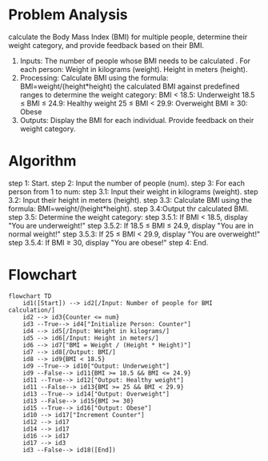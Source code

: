 # Problem Analysis
calculate the Body Mass Index (BMI) for multiple people, determine their weight category, and provide feedback based on their BMI.
1. Inputs:
The number of people whose BMI needs to be calculated .
For each person:
 Weight in kilograms (weight).
 Height in meters (height).
2. Processing:
 Calculate BMI using the formula:
BMI=weight/(height*height)
the calculated BMI against predefined ranges to determine the weight category:
BMI < 18.5: Underweight
18.5 ≤ BMI ≤ 24.9: Healthy weight
25 ≤ BMI < 29.9: Overweight
BMI ≥ 30: Obese
3. Outputs:
Display the BMI for each individual.
Provide feedback on their weight category.


# Algorithm
step 1: Start.
step 2: Input the number of people (num).
step 3: For each person from 1 to num:
     step 3.1: Input their weight in kilograms (weight).
     step 3.2: Input their height in meters (height).
     step 3.3: Calculate BMI using the formula: BMI=weight/(height*height).
     step 3.4: ​Output thr calculated BMI.
     step 3.5: Determine the weight category:
                   step 3.5.1: If BMI < 18.5, display "You are underweight!"
                   step 3.5.2: If 18.5 ≤ BMI ≤ 24.9, display "You are in normal weight!"
                   step 3.5.3: If 25 ≤ BMI < 29.9, display "You are overweight!"
                   step 3.5.4: If BMI ≥ 30, display "You are obese!"
step 4: End.

# Flowchart

```mermaid
flowchart TD
    id1([Start]) --> id2[/Input: Number of people for BMI calculation/]
    id2 --> id3{Counter <= num}
    id3 --True--> id4["Initialize Person: Counter"]
    id4 --> id5[/Input: Weight in kilograms/]
    id5 --> id6[/Input: Height in meters/]
    id6 --> id7["BMI = Weight / (Height * Height)"]
    id7 --> id8[/Output: BMI/]
    id8 --> id9{BMI < 18.5}
    id9 --True--> id10["Output: Underweight"]
    id9 --False--> id11{BMI >= 18.5 && BMI <= 24.9}
    id11 --True--> id12["Output: Healthy weight"]
    id11 --False--> id13{BMI >= 25 && BMI < 29.9}
    id13 --True--> id14["Output: Overweight"]
    id13 --False--> id15{BMI >= 30}
    id15 --True--> id16["Output: Obese"]
    id10 --> id17["Increment Counter"]
    id12 --> id17
    id14 --> id17
    id16 --> id17
    id17 --> id3
    id3 --False--> id18([End])


```






















